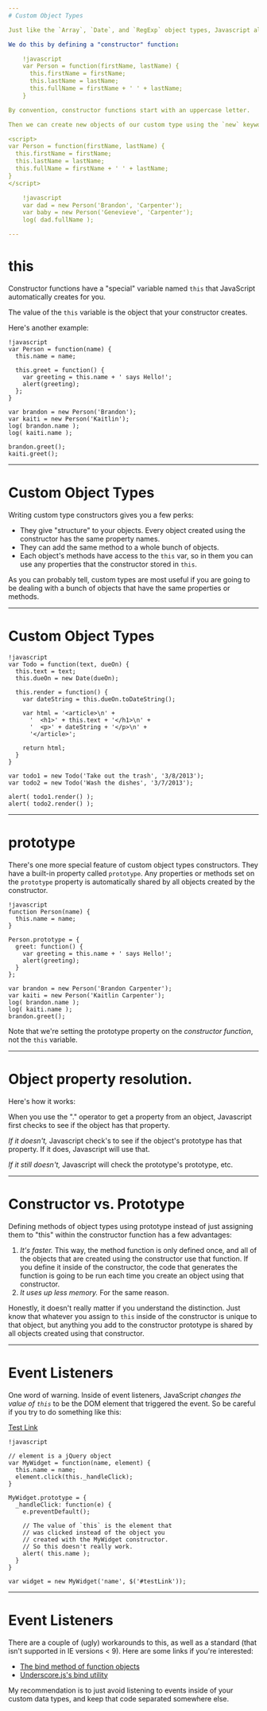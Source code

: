 ```yaml
---
# Custom Object Types

Just like the `Array`, `Date`, and `RegExp` object types, Javascript allows you to define your own object types for re-use with the new keyword.

We do this by defining a "constructor" function:

    !javascript
    var Person = function(firstName, lastName) {
      this.firstName = firstName;
      this.lastName = lastName;
      this.fullName = firstName + ' ' + lastName;
    }

By convention, constructor functions start with an uppercase letter.

Then we can create new objects of our custom type using the `new` keyword, just like with `Date`s or any of the other built-in types.

<script>
var Person = function(firstName, lastName) {
  this.firstName = firstName;
  this.lastName = lastName;
  this.fullName = firstName + ' ' + lastName;
}
</script>

    !javascript
    var dad = new Person('Brandon', 'Carpenter');
    var baby = new Person('Genevieve', 'Carpenter');
    log( dad.fullName );

---
```

# this

Constructor functions have a "special" variable named `this` that JavaScript automatically creates for you.

The value of the `this` variable is the object that your constructor creates.

Here's another example:

    !javascript
    var Person = function(name) {
      this.name = name;

      this.greet = function() {
        var greeting = this.name + ' says Hello!';
        alert(greeting);
      };
    }

    var brandon = new Person('Brandon');
    var kaiti = new Person('Kaitlin');
    log( brandon.name );
    log( kaiti.name );

    brandon.greet();
    kaiti.greet();

---
# Custom Object Types

Writing custom type constructors gives you a few perks:

- They give "structure" to your objects. Every object created using the constructor has the same property names.
- They can add the same method to a whole bunch of objects.
- Each object's methods have access to the `this` var, so in them you can use any properties that the constructor stored in `this`.

As you can probably tell, custom types are most useful if you are going to be dealing with a bunch of objects that have the same properties or methods.

---
# Custom Object Types

    !javascript
    var Todo = function(text, dueOn) {
      this.text = text;
      this.dueOn = new Date(dueOn);

      this.render = function() {
        var dateString = this.dueOn.toDateString();

        var html = '<article>\n' +
          '  <h1>' + this.text + '</h1>\n' +
          '  <p>' + dateString + '</p>\n' +
          '</article>';

        return html;
      }
    }

    var todo1 = new Todo('Take out the trash', '3/8/2013');
    var todo2 = new Todo('Wash the dishes', '3/7/2013');

    alert( todo1.render() );
    alert( todo2.render() );
---
# prototype

There's one more special feature of custom object types constructors. They have a built-in property called `prototype`. Any properties or methods set on the `prototype` property is automatically shared by all objects created by the constructor.

    !javascript
    function Person(name) {
      this.name = name;
    }

    Person.prototype = {
      greet: function() {
        var greeting = this.name + ' says Hello!';
        alert(greeting);
      }
    };

    var brandon = new Person('Brandon Carpenter');
    var kaiti = new Person('Kaitlin Carpenter');
    log( brandon.name );
    log( kaiti.name );
    brandon.greet();

Note that we're setting the prototype property on the *constructor function*, not the `this` variable.

---
# Object property resolution.

Here's how it works:

When you use the "." operator to get a property from an object, Javascript first checks to see if the object has that property.

*If it doesn't,* Javascript check's to see if the object's prototype has that property. If it does, Javascript will use that.

*If it still doesn't,* Javascript will check the prototype's prototype, etc.

---
# Constructor vs. Prototype

Defining methods of object types using prototype instead of just assigning them to "this" within the constructor function has a few advantages:

  1. *It's faster.*  This way, the method function is only defined once, and all of the objects that are created using the constructor use that function. If you define it inside of the constructor, the code that generates the function is going to be run each time you create an object using that constructor.
  2. *It uses up less memory.* For the same reason.

Honestly, it doesn't really matter if you understand the distinction. Just know that whatever you assign to `this` inside of the constructor is unique to that object, but anything you add to the constructor prototype is shared by all objects created using that constructor.

---
# Event Listeners

One word of warning. Inside of event listeners, JavaScript *changes the value of `this`* to be the DOM element that triggered the event. So be careful if you try to do something like this:

<a href="#" id="testLink">Test Link</a>

    !javascript

    // element is a jQuery object
    var MyWidget = function(name, element) {
      this.name = name;
      element.click(this._handleClick);
    }

    MyWidget.prototype = {
      _handleClick: function(e) {
        e.preventDefault();

        // The value of `this` is the element that
        // was clicked instead of the object you
        // created with the MyWidget constructor.
        // So this doesn't really work.
        alert( this.name );
      }
    }

    var widget = new MyWidget('name', $('#testLink'));

---
# Event Listeners

There are a couple of (ugly) workarounds to this, as well as a standard (that isn't supported in IE versions < 9). Here are some links if you're interested:

- [The bind method of function objects](https://developer.mozilla.org/en-US/docs/JavaScript/Reference/Global_Objects/Function/bind)
- [Underscore.js's bind utility](http://underscorejs.org/#bind)

My recommendation is to just avoid listening to events inside of your custom data types, and keep that code separated somewhere else.

